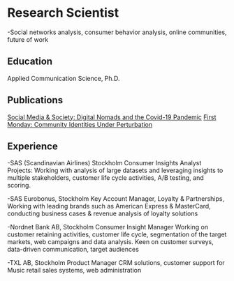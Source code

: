 # Research Scientist
-Social networks analysis, consumer behavior analysis, online communities, future of work

## Education
Applied Communication Science, Ph.D. 

## Publications
[Social Media & Society: Digital Nomads and the Covid-19 Pandemic](https://journals.sagepub.com/doi/full/10.1177/20563051221084958)
[First Monday: Community Identities Under Perturbation](https://firstmonday.org/ojs/index.php/fm/article/view/12725/10744)

## Experience
-SAS (Scandinavian Airlines) Stockholm
Consumer Insights Analyst
Projects: Working with analysis of large datasets and leveraging insights to multiple stakeholders, customer life cycle activities, A/B testing, and scoring.
        
-SAS Eurobonus, Stockholm
Key Account Manager, Loyalty & Partnerships,
Working with leading brands such as American Express & MasterCard, conducting business cases & revenue analysis of loyalty solutions
        
-Nordnet Bank AB, Stockholm
Consumer Insight Manager
Working on customer retaining activities, customer life cycle, segmentation of the target markets, web campaigns and data analysis. 
Keen on customer surveys, data-driven communication, target audiences

-TXL AB, Stockholm
Product Manager
CRM solutions, customer support for Music retail sales systems, web administration
